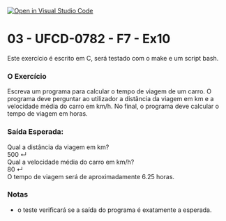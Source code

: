 [![Open in Visual Studio Code](https://classroom.github.com/assets/open-in-vscode-c66648af7eb3fe8bc4f294546bfd86ef473780cde1dea487d3c4ff354943c9ae.svg)](https://classroom.github.com/online_ide?assignment_repo_id=10294117&assignment_repo_type=AssignmentRepo)
# 03 - UFCD-0782 - F7 - Ex10
Este exercício é escrito em C, será testado com o make e um script bash.

### O Exercício
Escreva um programa para calcular o tempo de viagem de um carro. O programa deve
perguntar ao utilizador a distância da viagem em km e a velocidade média do carro em
km/h. No final, o programa deve calcular o tempo de viagem em horas.


### Saída Esperada:
Qual a distância da viagem em km?  
500 ↵  
Qual a velocidade média do carro em km/h?  
80 ↵  
O tempo de viagem será de aproximadamente 6.25 horas.  
 
### Notas
- o teste verificará se a saída do programa é exatamente a esperada.  

